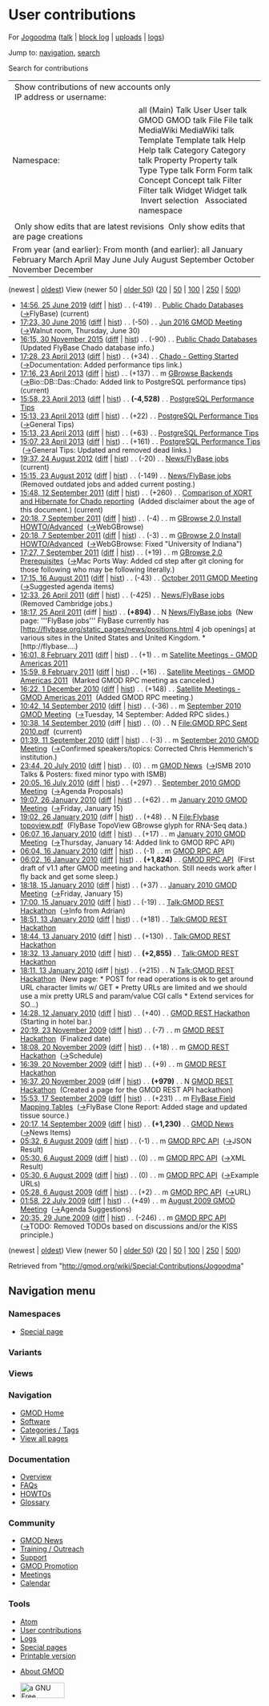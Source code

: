 <div id="mw-page-base" class="noprint">

</div>

<div id="mw-head-base" class="noprint">

</div>

<div id="content" class="mw-body" role="main">

<span id="top"></span>

<div id="mw-js-message" style="display:none;">

</div>



# <span dir="auto">User contributions</span>

<div id="bodyContent">

<div id="contentSub">

For [Jogoodma](/wiki/User:Jogoodma "User:Jogoodma") (<a
href="/mediawiki/index.php?title=User_talk:Jogoodma&amp;action=edit&amp;redlink=1"
class="new" title="User talk:Jogoodma (page does not exist)">talk</a> \|
[block
log](/mediawiki/index.php?title=Special:Log/block&page=User%3AJogoodma "Special:Log/block")
\|
[uploads](/wiki/Special:ListFiles/Jogoodma "Special:ListFiles/Jogoodma")
\| [logs](/wiki/Special:Log/Jogoodma "Special:Log/Jogoodma"))

</div>

<div id="jump-to-nav" class="mw-jump">

Jump to: [navigation](#mw-navigation), [search](#p-search)

</div>

<div id="mw-content-text">

Search for contributions

<table class="mw-contributions-table">
<colgroup>
<col style="width: 50%" />
<col style="width: 50%" />
</colgroup>
<tbody>
<tr class="odd">
<td colspan="2"> Show contributions of new accounts only<br />
 IP address or username:</td>
</tr>
<tr class="even">
<td class="mw-label">Namespace:</td>
<td>all (Main) Talk User User talk GMOD GMOD talk File File talk
MediaWiki MediaWiki talk Template Template talk Help Help talk Category
Category talk Property Property talk Type Type talk Form Form talk
Concept Concept talk Filter Filter talk Widget Widget talk  
 Invert selection 
 Associated namespace </td>
</tr>
<tr class="odd">
<td colspan="2"></td>
</tr>
<tr class="even">
<td colspan="2"> Only show edits that are latest revisions
 Only show edits that are page creations</td>
</tr>
<tr class="odd">
<td colspan="2">From year (and earlier): From month (and earlier): all
January February March April May June July August September October
November December</td>
</tr>
</tbody>
</table>

(newest \| <a
href="/mediawiki/index.php?title=Special:Contributions/Jogoodma&amp;dir=prev&amp;target=Jogoodma"
class="mw-lastlink" rel="last"
title="Special:Contributions/Jogoodma">oldest</a>) View (newer 50 \| <a
href="/mediawiki/index.php?title=Special:Contributions/Jogoodma&amp;offset=20090629203515&amp;target=Jogoodma"
class="mw-nextlink" rel="next"
title="Special:Contributions/Jogoodma">older 50</a>) (<a
href="/mediawiki/index.php?title=Special:Contributions/Jogoodma&amp;offset=&amp;limit=20&amp;target=Jogoodma"
class="mw-numlink" title="Special:Contributions/Jogoodma">20</a> \| <a
href="/mediawiki/index.php?title=Special:Contributions/Jogoodma&amp;offset=&amp;limit=50&amp;target=Jogoodma"
class="mw-numlink" title="Special:Contributions/Jogoodma">50</a> \| <a
href="/mediawiki/index.php?title=Special:Contributions/Jogoodma&amp;offset=&amp;limit=100&amp;target=Jogoodma"
class="mw-numlink" title="Special:Contributions/Jogoodma">100</a> \| <a
href="/mediawiki/index.php?title=Special:Contributions/Jogoodma&amp;offset=&amp;limit=250&amp;target=Jogoodma"
class="mw-numlink" title="Special:Contributions/Jogoodma">250</a> \| <a
href="/mediawiki/index.php?title=Special:Contributions/Jogoodma&amp;offset=&amp;limit=500&amp;target=Jogoodma"
class="mw-numlink" title="Special:Contributions/Jogoodma">500</a>)

- <a
  href="/mediawiki/index.php?title=Public_Chado_Databases&amp;oldid=27781"
  class="mw-changeslist-date" title="Public Chado Databases">14:56, 25
  June 2019</a>
  ([diff](/mediawiki/index.php?title=Public_Chado_Databases&diff=prev&oldid=27781 "Public Chado Databases")
  \|
  [hist](/mediawiki/index.php?title=Public_Chado_Databases&action=history "Public Chado Databases"))
  <span class="mw-changeslist-separator">. .</span>
  <span class="mw-plusminus-neg" dir="ltr"
  title="1,475 bytes after change">(-419)</span>‎
  <span class="mw-changeslist-separator">. .</span>
  <a href="/wiki/Public_Chado_Databases" class="mw-contributions-title"
  title="Public Chado Databases">Public Chado Databases</a> ‎
  <span class="comment">([→](/wiki/Public_Chado_Databases#FlyBase "Public Chado Databases")‎<span dir="auto"><span class="autocomment">FlyBase</span></span>)</span>
  <span class="mw-uctop">(current)</span>
- <a
  href="/mediawiki/index.php?title=Jun_2016_GMOD_Meeting&amp;oldid=27198"
  class="mw-changeslist-date" title="Jun 2016 GMOD Meeting">17:23, 30 June
  2016</a>
  ([diff](/mediawiki/index.php?title=Jun_2016_GMOD_Meeting&diff=prev&oldid=27198 "Jun 2016 GMOD Meeting")
  \|
  [hist](/mediawiki/index.php?title=Jun_2016_GMOD_Meeting&action=history "Jun 2016 GMOD Meeting"))
  <span class="mw-changeslist-separator">. .</span>
  <span class="mw-plusminus-neg" dir="ltr"
  title="5,470 bytes after change">(-50)</span>‎
  <span class="mw-changeslist-separator">. .</span>
  <a href="/wiki/Jun_2016_GMOD_Meeting" class="mw-contributions-title"
  title="Jun 2016 GMOD Meeting">Jun 2016 GMOD Meeting</a> ‎
  <span class="comment">([→](/wiki/Jun_2016_GMOD_Meeting#Walnut_room.2C_Thursday.2C_June_30 "Jun 2016 GMOD Meeting")‎<span dir="auto"><span class="autocomment">Walnut
  room, Thursday, June 30</span></span>)</span>
- <a
  href="/mediawiki/index.php?title=Public_Chado_Databases&amp;oldid=26803"
  class="mw-changeslist-date" title="Public Chado Databases">16:15, 30
  November 2015</a>
  ([diff](/mediawiki/index.php?title=Public_Chado_Databases&diff=prev&oldid=26803 "Public Chado Databases")
  \|
  [hist](/mediawiki/index.php?title=Public_Chado_Databases&action=history "Public Chado Databases"))
  <span class="mw-changeslist-separator">. .</span>
  <span class="mw-plusminus-neg" dir="ltr"
  title="1,894 bytes after change">(-90)</span>‎
  <span class="mw-changeslist-separator">. .</span>
  <a href="/wiki/Public_Chado_Databases" class="mw-contributions-title"
  title="Public Chado Databases">Public Chado Databases</a> ‎
  <span class="comment">(Updated FlyBase Chado database info.)</span>
- <a
  href="/mediawiki/index.php?title=Chado_-_Getting_Started&amp;oldid=23487"
  class="mw-changeslist-date" title="Chado - Getting Started">17:28, 23
  April 2013</a>
  ([diff](/mediawiki/index.php?title=Chado_-_Getting_Started&diff=prev&oldid=23487 "Chado - Getting Started")
  \|
  [hist](/mediawiki/index.php?title=Chado_-_Getting_Started&action=history "Chado - Getting Started"))
  <span class="mw-changeslist-separator">. .</span>
  <span class="mw-plusminus-pos" dir="ltr"
  title="3,243 bytes after change">(+34)</span>‎
  <span class="mw-changeslist-separator">. .</span>
  <a href="/wiki/Chado_-_Getting_Started" class="mw-contributions-title"
  title="Chado - Getting Started">Chado - Getting Started</a> ‎
  <span class="comment">([→](/wiki/Chado_-_Getting_Started#Documentation "Chado - Getting Started")‎<span dir="auto"><span class="autocomment">Documentation:
  </span> Added performance tips link.</span>)</span>
- <a href="/mediawiki/index.php?title=GBrowse_Backends&amp;oldid=23486"
  class="mw-changeslist-date" title="GBrowse Backends">17:16, 23 April
  2013</a>
  ([diff](/mediawiki/index.php?title=GBrowse_Backends&diff=prev&oldid=23486 "GBrowse Backends")
  \|
  [hist](/mediawiki/index.php?title=GBrowse_Backends&action=history "GBrowse Backends"))
  <span class="mw-changeslist-separator">. .</span>
  <span class="mw-plusminus-pos" dir="ltr"
  title="10,583 bytes after change">(+137)</span>‎
  <span class="mw-changeslist-separator">. .</span> m
  <a href="/wiki/GBrowse_Backends" class="mw-contributions-title"
  title="GBrowse Backends">GBrowse Backends</a> ‎
  <span class="comment">([→](/wiki/GBrowse_Backends#Bio::DB::Das::Chado "GBrowse Backends")‎<span dir="auto"><span class="autocomment">Bio::DB::Das::Chado:
  </span> Added link to PostgreSQL performance tips</span>)</span>
  <span class="mw-uctop">(current)</span>
- <a
  href="/mediawiki/index.php?title=PostgreSQL_Performance_Tips&amp;oldid=23485"
  class="mw-changeslist-date" title="PostgreSQL Performance Tips">15:58,
  23 April 2013</a>
  ([diff](/mediawiki/index.php?title=PostgreSQL_Performance_Tips&diff=prev&oldid=23485 "PostgreSQL Performance Tips")
  \|
  [hist](/mediawiki/index.php?title=PostgreSQL_Performance_Tips&action=history "PostgreSQL Performance Tips"))
  <span class="mw-changeslist-separator">. .</span> **(-4,528)**‎
  <span class="mw-changeslist-separator">. .</span>
  <a href="/wiki/PostgreSQL_Performance_Tips"
  class="mw-contributions-title"
  title="PostgreSQL Performance Tips">PostgreSQL Performance Tips</a> ‎
- <a
  href="/mediawiki/index.php?title=PostgreSQL_Performance_Tips&amp;oldid=23484"
  class="mw-changeslist-date" title="PostgreSQL Performance Tips">15:13,
  23 April 2013</a>
  ([diff](/mediawiki/index.php?title=PostgreSQL_Performance_Tips&diff=prev&oldid=23484 "PostgreSQL Performance Tips")
  \|
  [hist](/mediawiki/index.php?title=PostgreSQL_Performance_Tips&action=history "PostgreSQL Performance Tips"))
  <span class="mw-changeslist-separator">. .</span>
  <span class="mw-plusminus-pos" dir="ltr"
  title="9,589 bytes after change">(+22)</span>‎
  <span class="mw-changeslist-separator">. .</span>
  <a href="/wiki/PostgreSQL_Performance_Tips"
  class="mw-contributions-title"
  title="PostgreSQL Performance Tips">PostgreSQL Performance Tips</a> ‎
  <span class="comment">([→](/wiki/PostgreSQL_Performance_Tips#General_Tips "PostgreSQL Performance Tips")‎<span dir="auto"><span class="autocomment">General
  Tips</span></span>)</span>
- <a
  href="/mediawiki/index.php?title=PostgreSQL_Performance_Tips&amp;oldid=23483"
  class="mw-changeslist-date" title="PostgreSQL Performance Tips">15:13,
  23 April 2013</a>
  ([diff](/mediawiki/index.php?title=PostgreSQL_Performance_Tips&diff=prev&oldid=23483 "PostgreSQL Performance Tips")
  \|
  [hist](/mediawiki/index.php?title=PostgreSQL_Performance_Tips&action=history "PostgreSQL Performance Tips"))
  <span class="mw-changeslist-separator">. .</span>
  <span class="mw-plusminus-pos" dir="ltr"
  title="9,567 bytes after change">(+63)</span>‎
  <span class="mw-changeslist-separator">. .</span>
  <a href="/wiki/PostgreSQL_Performance_Tips"
  class="mw-contributions-title"
  title="PostgreSQL Performance Tips">PostgreSQL Performance Tips</a> ‎
- <a
  href="/mediawiki/index.php?title=PostgreSQL_Performance_Tips&amp;oldid=23482"
  class="mw-changeslist-date" title="PostgreSQL Performance Tips">15:07,
  23 April 2013</a>
  ([diff](/mediawiki/index.php?title=PostgreSQL_Performance_Tips&diff=prev&oldid=23482 "PostgreSQL Performance Tips")
  \|
  [hist](/mediawiki/index.php?title=PostgreSQL_Performance_Tips&action=history "PostgreSQL Performance Tips"))
  <span class="mw-changeslist-separator">. .</span>
  <span class="mw-plusminus-pos" dir="ltr"
  title="9,504 bytes after change">(+161)</span>‎
  <span class="mw-changeslist-separator">. .</span>
  <a href="/wiki/PostgreSQL_Performance_Tips"
  class="mw-contributions-title"
  title="PostgreSQL Performance Tips">PostgreSQL Performance Tips</a> ‎
  <span class="comment">([→](/wiki/PostgreSQL_Performance_Tips#General_Tips "PostgreSQL Performance Tips")‎<span dir="auto"><span class="autocomment">General
  Tips: </span> Updated and removed dead links.</span>)</span>
- <a href="/mediawiki/index.php?title=News/FlyBase_jobs&amp;oldid=21152"
  class="mw-changeslist-date" title="News/FlyBase jobs">19:37, 24 August
  2012</a>
  ([diff](/mediawiki/index.php?title=News/FlyBase_jobs&diff=prev&oldid=21152 "News/FlyBase jobs")
  \|
  [hist](/mediawiki/index.php?title=News/FlyBase_jobs&action=history "News/FlyBase jobs"))
  <span class="mw-changeslist-separator">. .</span>
  <span class="mw-plusminus-neg" dir="ltr"
  title="300 bytes after change">(-20)</span>‎
  <span class="mw-changeslist-separator">. .</span>
  <a href="/wiki/News/FlyBase_jobs" class="mw-contributions-title"
  title="News/FlyBase jobs">News/FlyBase jobs</a> ‎
  <span class="mw-uctop">(current)</span>
- <a href="/mediawiki/index.php?title=News/FlyBase_jobs&amp;oldid=21130"
  class="mw-changeslist-date" title="News/FlyBase jobs">15:15, 23 August
  2012</a>
  ([diff](/mediawiki/index.php?title=News/FlyBase_jobs&diff=prev&oldid=21130 "News/FlyBase jobs")
  \|
  [hist](/mediawiki/index.php?title=News/FlyBase_jobs&action=history "News/FlyBase jobs"))
  <span class="mw-changeslist-separator">. .</span>
  <span class="mw-plusminus-neg" dir="ltr"
  title="320 bytes after change">(-149)</span>‎
  <span class="mw-changeslist-separator">. .</span>
  <a href="/wiki/News/FlyBase_jobs" class="mw-contributions-title"
  title="News/FlyBase jobs">News/FlyBase jobs</a> ‎
  <span class="comment">(Removed outdated jobs and added current
  posting.)</span>
- <a
  href="/mediawiki/index.php?title=Comparison_of_XORT_and_Hibernate_for_Chado_reporting&amp;oldid=18890"
  class="mw-changeslist-date"
  title="Comparison of XORT and Hibernate for Chado reporting">15:48, 12
  September 2011</a>
  ([diff](/mediawiki/index.php?title=Comparison_of_XORT_and_Hibernate_for_Chado_reporting&diff=prev&oldid=18890 "Comparison of XORT and Hibernate for Chado reporting")
  \|
  [hist](/mediawiki/index.php?title=Comparison_of_XORT_and_Hibernate_for_Chado_reporting&action=history "Comparison of XORT and Hibernate for Chado reporting"))
  <span class="mw-changeslist-separator">. .</span>
  <span class="mw-plusminus-pos" dir="ltr"
  title="9,639 bytes after change">(+260)</span>‎
  <span class="mw-changeslist-separator">. .</span>
  <a href="/wiki/Comparison_of_XORT_and_Hibernate_for_Chado_reporting"
  class="mw-contributions-title"
  title="Comparison of XORT and Hibernate for Chado reporting">Comparison
  of XORT and Hibernate for Chado reporting</a> ‎
  <span class="comment">(Added disclaimer about the age of this
  document.)</span> <span class="mw-uctop">(current)</span>
- <a
  href="/mediawiki/index.php?title=GBrowse_2.0_Install_HOWTO/Advanced&amp;oldid=18886"
  class="mw-changeslist-date"
  title="GBrowse 2.0 Install HOWTO/Advanced">20:18, 7 September 2011</a>
  ([diff](/mediawiki/index.php?title=GBrowse_2.0_Install_HOWTO/Advanced&diff=prev&oldid=18886 "GBrowse 2.0 Install HOWTO/Advanced")
  \|
  [hist](/mediawiki/index.php?title=GBrowse_2.0_Install_HOWTO/Advanced&action=history "GBrowse 2.0 Install HOWTO/Advanced"))
  <span class="mw-changeslist-separator">. .</span>
  <span class="mw-plusminus-neg" dir="ltr"
  title="24,978 bytes after change">(-4)</span>‎
  <span class="mw-changeslist-separator">. .</span> m
  <a href="/wiki/GBrowse_2.0_Install_HOWTO/Advanced"
  class="mw-contributions-title"
  title="GBrowse 2.0 Install HOWTO/Advanced">GBrowse 2.0 Install
  HOWTO/Advanced</a> ‎
  <span class="comment">([→](/wiki/GBrowse_2.0_Install_HOWTO/Advanced#WebGBrowse "GBrowse 2.0 Install HOWTO/Advanced")‎<span dir="auto"><span class="autocomment">WebGBrowse</span></span>)</span>
- <a
  href="/mediawiki/index.php?title=GBrowse_2.0_Install_HOWTO/Advanced&amp;oldid=18885"
  class="mw-changeslist-date"
  title="GBrowse 2.0 Install HOWTO/Advanced">20:18, 7 September 2011</a>
  ([diff](/mediawiki/index.php?title=GBrowse_2.0_Install_HOWTO/Advanced&diff=prev&oldid=18885 "GBrowse 2.0 Install HOWTO/Advanced")
  \|
  [hist](/mediawiki/index.php?title=GBrowse_2.0_Install_HOWTO/Advanced&action=history "GBrowse 2.0 Install HOWTO/Advanced"))
  <span class="mw-changeslist-separator">. .</span>
  <span class="mw-plusminus-neg" dir="ltr"
  title="24,982 bytes after change">(-3)</span>‎
  <span class="mw-changeslist-separator">. .</span> m
  <a href="/wiki/GBrowse_2.0_Install_HOWTO/Advanced"
  class="mw-contributions-title"
  title="GBrowse 2.0 Install HOWTO/Advanced">GBrowse 2.0 Install
  HOWTO/Advanced</a> ‎
  <span class="comment">([→](/wiki/GBrowse_2.0_Install_HOWTO/Advanced#WebGBrowse "GBrowse 2.0 Install HOWTO/Advanced")‎<span dir="auto"><span class="autocomment">WebGBrowse:
  </span> Fixed "University of Indiana"</span>)</span>
- <a
  href="/mediawiki/index.php?title=GBrowse_2.0_Prerequisites&amp;oldid=18884"
  class="mw-changeslist-date" title="GBrowse 2.0 Prerequisites">17:27, 7
  September 2011</a>
  ([diff](/mediawiki/index.php?title=GBrowse_2.0_Prerequisites&diff=prev&oldid=18884 "GBrowse 2.0 Prerequisites")
  \|
  [hist](/mediawiki/index.php?title=GBrowse_2.0_Prerequisites&action=history "GBrowse 2.0 Prerequisites"))
  <span class="mw-changeslist-separator">. .</span>
  <span class="mw-plusminus-pos" dir="ltr"
  title="8,084 bytes after change">(+19)</span>‎
  <span class="mw-changeslist-separator">. .</span> m
  <a href="/wiki/GBrowse_2.0_Prerequisites" class="mw-contributions-title"
  title="GBrowse 2.0 Prerequisites">GBrowse 2.0 Prerequisites</a> ‎
  <span class="comment">([→](/wiki/GBrowse_2.0_Prerequisites#Mac_Ports_Way "GBrowse 2.0 Prerequisites")‎<span dir="auto"><span class="autocomment">Mac
  Ports Way: </span> Added cd step after git cloning for those following
  who may be following literally.</span>)</span>
- <a
  href="/mediawiki/index.php?title=October_2011_GMOD_Meeting&amp;oldid=18567"
  class="mw-changeslist-date" title="October 2011 GMOD Meeting">17:15, 16
  August 2011</a>
  ([diff](/mediawiki/index.php?title=October_2011_GMOD_Meeting&diff=prev&oldid=18567 "October 2011 GMOD Meeting")
  \|
  [hist](/mediawiki/index.php?title=October_2011_GMOD_Meeting&action=history "October 2011 GMOD Meeting"))
  <span class="mw-changeslist-separator">. .</span>
  <span class="mw-plusminus-neg" dir="ltr"
  title="4,347 bytes after change">(-43)</span>‎
  <span class="mw-changeslist-separator">. .</span>
  <a href="/wiki/October_2011_GMOD_Meeting" class="mw-contributions-title"
  title="October 2011 GMOD Meeting">October 2011 GMOD Meeting</a> ‎
  <span class="comment">([→](/wiki/October_2011_GMOD_Meeting#Suggested_agenda_items "October 2011 GMOD Meeting")‎<span dir="auto"><span class="autocomment">Suggested
  agenda items</span></span>)</span>
- <a href="/mediawiki/index.php?title=News/FlyBase_jobs&amp;oldid=17592"
  class="mw-changeslist-date" title="News/FlyBase jobs">12:33, 26 April
  2011</a>
  ([diff](/mediawiki/index.php?title=News/FlyBase_jobs&diff=prev&oldid=17592 "News/FlyBase jobs")
  \|
  [hist](/mediawiki/index.php?title=News/FlyBase_jobs&action=history "News/FlyBase jobs"))
  <span class="mw-changeslist-separator">. .</span>
  <span class="mw-plusminus-neg" dir="ltr"
  title="469 bytes after change">(-425)</span>‎
  <span class="mw-changeslist-separator">. .</span>
  <a href="/wiki/News/FlyBase_jobs" class="mw-contributions-title"
  title="News/FlyBase jobs">News/FlyBase jobs</a> ‎
  <span class="comment">(Removed Cambridge jobs.)</span>
- <a href="/mediawiki/index.php?title=News/FlyBase_jobs&amp;oldid=17591"
  class="mw-changeslist-date" title="News/FlyBase jobs">18:17, 25 April
  2011</a> (diff \|
  [hist](/mediawiki/index.php?title=News/FlyBase_jobs&action=history "News/FlyBase jobs"))
  <span class="mw-changeslist-separator">. .</span> **(+894)**‎
  <span class="mw-changeslist-separator">. .</span> N
  <a href="/wiki/News/FlyBase_jobs" class="mw-contributions-title"
  title="News/FlyBase jobs">News/FlyBase jobs</a> ‎
  <span class="comment">(New page: '''FlyBase jobs''' FlyBase currently
  has \[http://flybase.org/static_pages/news/positions.html 4 job
  openings\] at various sites in the United States and United Kingdom.
  \* \[http://flybase....)</span>
- <a
  href="/mediawiki/index.php?title=Satellite_Meetings_-_GMOD_Americas_2011&amp;oldid=16916"
  class="mw-changeslist-date"
  title="Satellite Meetings - GMOD Americas 2011">16:01, 8 February
  2011</a>
  ([diff](/mediawiki/index.php?title=Satellite_Meetings_-_GMOD_Americas_2011&diff=prev&oldid=16916 "Satellite Meetings - GMOD Americas 2011")
  \|
  [hist](/mediawiki/index.php?title=Satellite_Meetings_-_GMOD_Americas_2011&action=history "Satellite Meetings - GMOD Americas 2011"))
  <span class="mw-changeslist-separator">. .</span>
  <span class="mw-plusminus-pos" dir="ltr"
  title="4,149 bytes after change">(+1)</span>‎
  <span class="mw-changeslist-separator">. .</span> m
  <a href="/wiki/Satellite_Meetings_-_GMOD_Americas_2011"
  class="mw-contributions-title"
  title="Satellite Meetings - GMOD Americas 2011">Satellite Meetings -
  GMOD Americas 2011</a> ‎
- <a
  href="/mediawiki/index.php?title=Satellite_Meetings_-_GMOD_Americas_2011&amp;oldid=16915"
  class="mw-changeslist-date"
  title="Satellite Meetings - GMOD Americas 2011">15:59, 8 February
  2011</a>
  ([diff](/mediawiki/index.php?title=Satellite_Meetings_-_GMOD_Americas_2011&diff=prev&oldid=16915 "Satellite Meetings - GMOD Americas 2011")
  \|
  [hist](/mediawiki/index.php?title=Satellite_Meetings_-_GMOD_Americas_2011&action=history "Satellite Meetings - GMOD Americas 2011"))
  <span class="mw-changeslist-separator">. .</span>
  <span class="mw-plusminus-pos" dir="ltr"
  title="4,148 bytes after change">(+16)</span>‎
  <span class="mw-changeslist-separator">. .</span>
  <a href="/wiki/Satellite_Meetings_-_GMOD_Americas_2011"
  class="mw-contributions-title"
  title="Satellite Meetings - GMOD Americas 2011">Satellite Meetings -
  GMOD Americas 2011</a> ‎ <span class="comment">(Marked GMOD RPC meeting
  as canceled.)</span>
- <a
  href="/mediawiki/index.php?title=Satellite_Meetings_-_GMOD_Americas_2011&amp;oldid=15763"
  class="mw-changeslist-date"
  title="Satellite Meetings - GMOD Americas 2011">16:22, 1 December
  2010</a>
  ([diff](/mediawiki/index.php?title=Satellite_Meetings_-_GMOD_Americas_2011&diff=prev&oldid=15763 "Satellite Meetings - GMOD Americas 2011")
  \|
  [hist](/mediawiki/index.php?title=Satellite_Meetings_-_GMOD_Americas_2011&action=history "Satellite Meetings - GMOD Americas 2011"))
  <span class="mw-changeslist-separator">. .</span>
  <span class="mw-plusminus-pos" dir="ltr"
  title="2,653 bytes after change">(+148)</span>‎
  <span class="mw-changeslist-separator">. .</span>
  <a href="/wiki/Satellite_Meetings_-_GMOD_Americas_2011"
  class="mw-contributions-title"
  title="Satellite Meetings - GMOD Americas 2011">Satellite Meetings -
  GMOD Americas 2011</a> ‎ <span class="comment">(Added GMOD RPC
  meeting.)</span>
- <a
  href="/mediawiki/index.php?title=September_2010_GMOD_Meeting&amp;oldid=14472"
  class="mw-changeslist-date" title="September 2010 GMOD Meeting">10:42,
  14 September 2010</a>
  ([diff](/mediawiki/index.php?title=September_2010_GMOD_Meeting&diff=prev&oldid=14472 "September 2010 GMOD Meeting")
  \|
  [hist](/mediawiki/index.php?title=September_2010_GMOD_Meeting&action=history "September 2010 GMOD Meeting"))
  <span class="mw-changeslist-separator">. .</span>
  <span class="mw-plusminus-neg" dir="ltr"
  title="16,412 bytes after change">(-36)</span>‎
  <span class="mw-changeslist-separator">. .</span> m
  <a href="/wiki/September_2010_GMOD_Meeting"
  class="mw-contributions-title"
  title="September 2010 GMOD Meeting">September 2010 GMOD Meeting</a> ‎
  <span class="comment">([→](/wiki/September_2010_GMOD_Meeting#Tuesday.2C_14_September "September 2010 GMOD Meeting")‎<span dir="auto"><span class="autocomment">Tuesday,
  14 September: </span> Added RPC slides.</span>)</span>
- <a
  href="/mediawiki/index.php?title=File:GMOD_RPC_Sept_2010.pdf&amp;oldid=14471"
  class="mw-changeslist-date" title="File:GMOD RPC Sept 2010.pdf">10:38,
  14 September 2010</a> (diff \|
  [hist](/mediawiki/index.php?title=File:GMOD_RPC_Sept_2010.pdf&action=history "File:GMOD RPC Sept 2010.pdf"))
  <span class="mw-changeslist-separator">. .</span>
  <span class="mw-plusminus-null" dir="ltr"
  title="0 bytes after change">(0)</span>‎
  <span class="mw-changeslist-separator">. .</span> N
  <a href="/wiki/File:GMOD_RPC_Sept_2010.pdf"
  class="mw-contributions-title"
  title="File:GMOD RPC Sept 2010.pdf">File:GMOD RPC Sept 2010.pdf</a> ‎
  <span class="mw-uctop">(current)</span>
- <a
  href="/mediawiki/index.php?title=September_2010_GMOD_Meeting&amp;oldid=14420"
  class="mw-changeslist-date" title="September 2010 GMOD Meeting">01:39,
  11 September 2010</a>
  ([diff](/mediawiki/index.php?title=September_2010_GMOD_Meeting&diff=prev&oldid=14420 "September 2010 GMOD Meeting")
  \|
  [hist](/mediawiki/index.php?title=September_2010_GMOD_Meeting&action=history "September 2010 GMOD Meeting"))
  <span class="mw-changeslist-separator">. .</span>
  <span class="mw-plusminus-neg" dir="ltr"
  title="15,511 bytes after change">(-3)</span>‎
  <span class="mw-changeslist-separator">. .</span> m
  <a href="/wiki/September_2010_GMOD_Meeting"
  class="mw-contributions-title"
  title="September 2010 GMOD Meeting">September 2010 GMOD Meeting</a> ‎
  <span class="comment">([→](/wiki/September_2010_GMOD_Meeting#Confirmed_speakers.2Ftopics "September 2010 GMOD Meeting")‎<span dir="auto"><span class="autocomment">Confirmed
  speakers/topics: </span> Corrected Chris Hemmerich's
  institution.</span>)</span>
- <a href="/mediawiki/index.php?title=GMOD_News&amp;oldid=13688"
  class="mw-changeslist-date" title="GMOD News">23:44, 20 July 2010</a>
  ([diff](/mediawiki/index.php?title=GMOD_News&diff=prev&oldid=13688 "GMOD News")
  \|
  [hist](/mediawiki/index.php?title=GMOD_News&action=history "GMOD News"))
  <span class="mw-changeslist-separator">. .</span>
  <span class="mw-plusminus-null" dir="ltr"
  title="56,402 bytes after change">(0)</span>‎
  <span class="mw-changeslist-separator">. .</span> m
  <a href="/wiki/GMOD_News" class="mw-contributions-title"
  title="GMOD News">GMOD News</a> ‎
  <span class="comment">([→](/wiki/GMOD_News#ISMB_2010_Talks_.26_Posters "GMOD News")‎<span dir="auto"><span class="autocomment">ISMB
  2010 Talks & Posters: </span> fixed minor typo with
  ISMB</span>)</span>
- <a
  href="/mediawiki/index.php?title=September_2010_GMOD_Meeting&amp;oldid=13660"
  class="mw-changeslist-date" title="September 2010 GMOD Meeting">20:05,
  16 July 2010</a>
  ([diff](/mediawiki/index.php?title=September_2010_GMOD_Meeting&diff=prev&oldid=13660 "September 2010 GMOD Meeting")
  \|
  [hist](/mediawiki/index.php?title=September_2010_GMOD_Meeting&action=history "September 2010 GMOD Meeting"))
  <span class="mw-changeslist-separator">. .</span>
  <span class="mw-plusminus-pos" dir="ltr"
  title="3,915 bytes after change">(+297)</span>‎
  <span class="mw-changeslist-separator">. .</span>
  <a href="/wiki/September_2010_GMOD_Meeting"
  class="mw-contributions-title"
  title="September 2010 GMOD Meeting">September 2010 GMOD Meeting</a> ‎
  <span class="comment">([→](/wiki/September_2010_GMOD_Meeting#Agenda_Proposals "September 2010 GMOD Meeting")‎<span dir="auto"><span class="autocomment">Agenda
  Proposals</span></span>)</span>
- <a
  href="/mediawiki/index.php?title=January_2010_GMOD_Meeting&amp;oldid=11642"
  class="mw-changeslist-date" title="January 2010 GMOD Meeting">19:07, 26
  January 2010</a>
  ([diff](/mediawiki/index.php?title=January_2010_GMOD_Meeting&diff=prev&oldid=11642 "January 2010 GMOD Meeting")
  \|
  [hist](/mediawiki/index.php?title=January_2010_GMOD_Meeting&action=history "January 2010 GMOD Meeting"))
  <span class="mw-changeslist-separator">. .</span>
  <span class="mw-plusminus-pos" dir="ltr"
  title="17,903 bytes after change">(+62)</span>‎
  <span class="mw-changeslist-separator">. .</span> m
  <a href="/wiki/January_2010_GMOD_Meeting" class="mw-contributions-title"
  title="January 2010 GMOD Meeting">January 2010 GMOD Meeting</a> ‎
  <span class="comment">([→](/wiki/January_2010_GMOD_Meeting#Friday.2C_January_15 "January 2010 GMOD Meeting")‎<span dir="auto"><span class="autocomment">Friday,
  January 15</span></span>)</span>
- <a
  href="/mediawiki/index.php?title=File:Flybase_topoview.pdf&amp;oldid=11639"
  class="mw-changeslist-date" title="File:Flybase topoview.pdf">19:02, 26
  January 2010</a> (diff \|
  [hist](/mediawiki/index.php?title=File:Flybase_topoview.pdf&action=history "File:Flybase topoview.pdf"))
  <span class="mw-changeslist-separator">. .</span>
  <span class="mw-plusminus-pos" dir="ltr"
  title="48 bytes after change">(+48)</span>‎
  <span class="mw-changeslist-separator">. .</span> N
  <a href="/wiki/File:Flybase_topoview.pdf" class="mw-contributions-title"
  title="File:Flybase topoview.pdf">File:Flybase topoview.pdf</a> ‎
  <span class="comment">(FlyBase TopoView GBrowse glyph for RNA-Seq
  data.)</span>
- <a
  href="/mediawiki/index.php?title=January_2010_GMOD_Meeting&amp;oldid=11398"
  class="mw-changeslist-date" title="January 2010 GMOD Meeting">06:07, 16
  January 2010</a>
  ([diff](/mediawiki/index.php?title=January_2010_GMOD_Meeting&diff=prev&oldid=11398 "January 2010 GMOD Meeting")
  \|
  [hist](/mediawiki/index.php?title=January_2010_GMOD_Meeting&action=history "January 2010 GMOD Meeting"))
  <span class="mw-changeslist-separator">. .</span>
  <span class="mw-plusminus-pos" dir="ltr"
  title="18,600 bytes after change">(+17)</span>‎
  <span class="mw-changeslist-separator">. .</span> m
  <a href="/wiki/January_2010_GMOD_Meeting" class="mw-contributions-title"
  title="January 2010 GMOD Meeting">January 2010 GMOD Meeting</a> ‎
  <span class="comment">([→](/wiki/January_2010_GMOD_Meeting#Thursday.2C_January_14 "January 2010 GMOD Meeting")‎<span dir="auto"><span class="autocomment">Thursday,
  January 14: </span> Added link to GMOD RPC API</span>)</span>
- <a href="/mediawiki/index.php?title=GMOD_RPC_API&amp;oldid=11397"
  class="mw-changeslist-date" title="GMOD RPC API">06:04, 16 January
  2010</a>
  ([diff](/mediawiki/index.php?title=GMOD_RPC_API&diff=prev&oldid=11397 "GMOD RPC API")
  \|
  [hist](/mediawiki/index.php?title=GMOD_RPC_API&action=history "GMOD RPC API"))
  <span class="mw-changeslist-separator">. .</span>
  <span class="mw-plusminus-neg" dir="ltr"
  title="25,308 bytes after change">(-1)</span>‎
  <span class="mw-changeslist-separator">. .</span> m
  <a href="/wiki/GMOD_RPC_API" class="mw-contributions-title"
  title="GMOD RPC API">GMOD RPC API</a> ‎
- <a href="/mediawiki/index.php?title=GMOD_RPC_API&amp;oldid=11396"
  class="mw-changeslist-date" title="GMOD RPC API">06:02, 16 January
  2010</a>
  ([diff](/mediawiki/index.php?title=GMOD_RPC_API&diff=prev&oldid=11396 "GMOD RPC API")
  \|
  [hist](/mediawiki/index.php?title=GMOD_RPC_API&action=history "GMOD RPC API"))
  <span class="mw-changeslist-separator">. .</span> **(+1,824)**‎
  <span class="mw-changeslist-separator">. .</span>
  <a href="/wiki/GMOD_RPC_API" class="mw-contributions-title"
  title="GMOD RPC API">GMOD RPC API</a> ‎ <span class="comment">(First
  draft of v1.1 after GMOD meeting and hackathon. Still needs work after
  I fly back and get some sleep.)</span>
- <a
  href="/mediawiki/index.php?title=January_2010_GMOD_Meeting&amp;oldid=11384"
  class="mw-changeslist-date" title="January 2010 GMOD Meeting">18:18, 15
  January 2010</a>
  ([diff](/mediawiki/index.php?title=January_2010_GMOD_Meeting&diff=prev&oldid=11384 "January 2010 GMOD Meeting")
  \|
  [hist](/mediawiki/index.php?title=January_2010_GMOD_Meeting&action=history "January 2010 GMOD Meeting"))
  <span class="mw-changeslist-separator">. .</span>
  <span class="mw-plusminus-pos" dir="ltr"
  title="18,539 bytes after change">(+37)</span>‎
  <span class="mw-changeslist-separator">. .</span>
  <a href="/wiki/January_2010_GMOD_Meeting" class="mw-contributions-title"
  title="January 2010 GMOD Meeting">January 2010 GMOD Meeting</a> ‎
  <span class="comment">([→](/wiki/January_2010_GMOD_Meeting#Friday.2C_January_15 "January 2010 GMOD Meeting")‎<span dir="auto"><span class="autocomment">Friday,
  January 15</span></span>)</span>
- <a
  href="/mediawiki/index.php?title=Talk:GMOD_REST_Hackathon&amp;oldid=11370"
  class="mw-changeslist-date" title="Talk:GMOD REST Hackathon">17:00, 15
  January 2010</a>
  ([diff](/mediawiki/index.php?title=Talk:GMOD_REST_Hackathon&diff=prev&oldid=11370 "Talk:GMOD REST Hackathon")
  \|
  [hist](/mediawiki/index.php?title=Talk:GMOD_REST_Hackathon&action=history "Talk:GMOD REST Hackathon"))
  <span class="mw-changeslist-separator">. .</span>
  <span class="mw-plusminus-neg" dir="ltr"
  title="3,875 bytes after change">(-19)</span>‎
  <span class="mw-changeslist-separator">. .</span>
  <a href="/wiki/Talk:GMOD_REST_Hackathon" class="mw-contributions-title"
  title="Talk:GMOD REST Hackathon">Talk:GMOD REST Hackathon</a> ‎
  <span class="comment">([→](/wiki/Talk:GMOD_REST_Hackathon#Info_from_Adrian "Talk:GMOD REST Hackathon")‎<span dir="auto"><span class="autocomment">Info
  from Adrian</span></span>)</span>
- <a
  href="/mediawiki/index.php?title=Talk:GMOD_REST_Hackathon&amp;oldid=11303"
  class="mw-changeslist-date" title="Talk:GMOD REST Hackathon">18:51, 13
  January 2010</a>
  ([diff](/mediawiki/index.php?title=Talk:GMOD_REST_Hackathon&diff=prev&oldid=11303 "Talk:GMOD REST Hackathon")
  \|
  [hist](/mediawiki/index.php?title=Talk:GMOD_REST_Hackathon&action=history "Talk:GMOD REST Hackathon"))
  <span class="mw-changeslist-separator">. .</span>
  <span class="mw-plusminus-pos" dir="ltr"
  title="3,643 bytes after change">(+181)</span>‎
  <span class="mw-changeslist-separator">. .</span>
  <a href="/wiki/Talk:GMOD_REST_Hackathon" class="mw-contributions-title"
  title="Talk:GMOD REST Hackathon">Talk:GMOD REST Hackathon</a> ‎
- <a
  href="/mediawiki/index.php?title=Talk:GMOD_REST_Hackathon&amp;oldid=11302"
  class="mw-changeslist-date" title="Talk:GMOD REST Hackathon">18:44, 13
  January 2010</a>
  ([diff](/mediawiki/index.php?title=Talk:GMOD_REST_Hackathon&diff=prev&oldid=11302 "Talk:GMOD REST Hackathon")
  \|
  [hist](/mediawiki/index.php?title=Talk:GMOD_REST_Hackathon&action=history "Talk:GMOD REST Hackathon"))
  <span class="mw-changeslist-separator">. .</span>
  <span class="mw-plusminus-pos" dir="ltr"
  title="3,462 bytes after change">(+130)</span>‎
  <span class="mw-changeslist-separator">. .</span>
  <a href="/wiki/Talk:GMOD_REST_Hackathon" class="mw-contributions-title"
  title="Talk:GMOD REST Hackathon">Talk:GMOD REST Hackathon</a> ‎
- <a
  href="/mediawiki/index.php?title=Talk:GMOD_REST_Hackathon&amp;oldid=11301"
  class="mw-changeslist-date" title="Talk:GMOD REST Hackathon">18:32, 13
  January 2010</a>
  ([diff](/mediawiki/index.php?title=Talk:GMOD_REST_Hackathon&diff=prev&oldid=11301 "Talk:GMOD REST Hackathon")
  \|
  [hist](/mediawiki/index.php?title=Talk:GMOD_REST_Hackathon&action=history "Talk:GMOD REST Hackathon"))
  <span class="mw-changeslist-separator">. .</span> **(+2,855)**‎
  <span class="mw-changeslist-separator">. .</span>
  <a href="/wiki/Talk:GMOD_REST_Hackathon" class="mw-contributions-title"
  title="Talk:GMOD REST Hackathon">Talk:GMOD REST Hackathon</a> ‎
- <a
  href="/mediawiki/index.php?title=Talk:GMOD_REST_Hackathon&amp;oldid=11294"
  class="mw-changeslist-date" title="Talk:GMOD REST Hackathon">18:11, 13
  January 2010</a> (diff \|
  [hist](/mediawiki/index.php?title=Talk:GMOD_REST_Hackathon&action=history "Talk:GMOD REST Hackathon"))
  <span class="mw-changeslist-separator">. .</span>
  <span class="mw-plusminus-pos" dir="ltr"
  title="215 bytes after change">(+215)</span>‎
  <span class="mw-changeslist-separator">. .</span> N
  <a href="/wiki/Talk:GMOD_REST_Hackathon" class="mw-contributions-title"
  title="Talk:GMOD REST Hackathon">Talk:GMOD REST Hackathon</a> ‎
  <span class="comment">(New page: \* POST for read operations is ok to
  get around URL character limits w/ GET \* Pretty URLs are limited and
  we should use a mix pretty URLS and param/value CGI calls \* Extend
  services for SO...)</span>
- <a href="/mediawiki/index.php?title=GMOD_REST_Hackathon&amp;oldid=11242"
  class="mw-changeslist-date" title="GMOD REST Hackathon">14:28, 12
  January 2010</a>
  ([diff](/mediawiki/index.php?title=GMOD_REST_Hackathon&diff=prev&oldid=11242 "GMOD REST Hackathon")
  \|
  [hist](/mediawiki/index.php?title=GMOD_REST_Hackathon&action=history "GMOD REST Hackathon"))
  <span class="mw-changeslist-separator">. .</span>
  <span class="mw-plusminus-pos" dir="ltr"
  title="1,199 bytes after change">(+40)</span>‎
  <span class="mw-changeslist-separator">. .</span>
  <a href="/wiki/GMOD_REST_Hackathon" class="mw-contributions-title"
  title="GMOD REST Hackathon">GMOD REST Hackathon</a> ‎
  <span class="comment">(Starting in hotel bar.)</span>
- <a href="/mediawiki/index.php?title=GMOD_REST_Hackathon&amp;oldid=10709"
  class="mw-changeslist-date" title="GMOD REST Hackathon">20:19, 23
  November 2009</a>
  ([diff](/mediawiki/index.php?title=GMOD_REST_Hackathon&diff=prev&oldid=10709 "GMOD REST Hackathon")
  \|
  [hist](/mediawiki/index.php?title=GMOD_REST_Hackathon&action=history "GMOD REST Hackathon"))
  <span class="mw-changeslist-separator">. .</span>
  <span class="mw-plusminus-neg" dir="ltr"
  title="1,044 bytes after change">(-7)</span>‎
  <span class="mw-changeslist-separator">. .</span> m
  <a href="/wiki/GMOD_REST_Hackathon" class="mw-contributions-title"
  title="GMOD REST Hackathon">GMOD REST Hackathon</a> ‎
  <span class="comment">(Finalized date)</span>
- <a href="/mediawiki/index.php?title=GMOD_REST_Hackathon&amp;oldid=10695"
  class="mw-changeslist-date" title="GMOD REST Hackathon">18:08, 20
  November 2009</a>
  ([diff](/mediawiki/index.php?title=GMOD_REST_Hackathon&diff=prev&oldid=10695 "GMOD REST Hackathon")
  \|
  [hist](/mediawiki/index.php?title=GMOD_REST_Hackathon&action=history "GMOD REST Hackathon"))
  <span class="mw-changeslist-separator">. .</span>
  <span class="mw-plusminus-pos" dir="ltr"
  title="1,051 bytes after change">(+18)</span>‎
  <span class="mw-changeslist-separator">. .</span> m
  <a href="/wiki/GMOD_REST_Hackathon" class="mw-contributions-title"
  title="GMOD REST Hackathon">GMOD REST Hackathon</a> ‎
  <span class="comment">([→](/wiki/GMOD_REST_Hackathon#Schedule "GMOD REST Hackathon")‎<span dir="auto"><span class="autocomment">Schedule</span></span>)</span>
- <a href="/mediawiki/index.php?title=GMOD_REST_Hackathon&amp;oldid=10689"
  class="mw-changeslist-date" title="GMOD REST Hackathon">16:39, 20
  November 2009</a>
  ([diff](/mediawiki/index.php?title=GMOD_REST_Hackathon&diff=prev&oldid=10689 "GMOD REST Hackathon")
  \|
  [hist](/mediawiki/index.php?title=GMOD_REST_Hackathon&action=history "GMOD REST Hackathon"))
  <span class="mw-changeslist-separator">. .</span>
  <span class="mw-plusminus-pos" dir="ltr"
  title="988 bytes after change">(+9)</span>‎
  <span class="mw-changeslist-separator">. .</span> m
  <a href="/wiki/GMOD_REST_Hackathon" class="mw-contributions-title"
  title="GMOD REST Hackathon">GMOD REST Hackathon</a> ‎
- <a href="/mediawiki/index.php?title=GMOD_REST_Hackathon&amp;oldid=10688"
  class="mw-changeslist-date" title="GMOD REST Hackathon">16:37, 20
  November 2009</a> (diff \|
  [hist](/mediawiki/index.php?title=GMOD_REST_Hackathon&action=history "GMOD REST Hackathon"))
  <span class="mw-changeslist-separator">. .</span> **(+979)**‎
  <span class="mw-changeslist-separator">. .</span> N
  <a href="/wiki/GMOD_REST_Hackathon" class="mw-contributions-title"
  title="GMOD REST Hackathon">GMOD REST Hackathon</a> ‎
  <span class="comment">(Created a page for the GMOD REST API
  hackathon)</span>
- <a
  href="/mediawiki/index.php?title=FlyBase_Field_Mapping_Tables&amp;oldid=9389"
  class="mw-changeslist-date" title="FlyBase Field Mapping Tables">15:53,
  17 September 2009</a>
  ([diff](/mediawiki/index.php?title=FlyBase_Field_Mapping_Tables&diff=prev&oldid=9389 "FlyBase Field Mapping Tables")
  \|
  [hist](/mediawiki/index.php?title=FlyBase_Field_Mapping_Tables&action=history "FlyBase Field Mapping Tables"))
  <span class="mw-changeslist-separator">. .</span>
  <span class="mw-plusminus-pos" dir="ltr"
  title="233,942 bytes after change">(+231)</span>‎
  <span class="mw-changeslist-separator">. .</span> m
  <a href="/wiki/FlyBase_Field_Mapping_Tables"
  class="mw-contributions-title"
  title="FlyBase Field Mapping Tables">FlyBase Field Mapping Tables</a> ‎
  <span class="comment">([→](/wiki/FlyBase_Field_Mapping_Tables#FlyBase_Clone_Report "FlyBase Field Mapping Tables")‎<span dir="auto"><span class="autocomment">FlyBase
  Clone Report: </span> Added stage and updated tissue
  source.</span>)</span>
- <a href="/mediawiki/index.php?title=GMOD_News&amp;oldid=9296"
  class="mw-changeslist-date" title="GMOD News">20:17, 14 September
  2009</a>
  ([diff](/mediawiki/index.php?title=GMOD_News&diff=prev&oldid=9296 "GMOD News")
  \|
  [hist](/mediawiki/index.php?title=GMOD_News&action=history "GMOD News"))
  <span class="mw-changeslist-separator">. .</span> **(+1,230)**‎
  <span class="mw-changeslist-separator">. .</span>
  <a href="/wiki/GMOD_News" class="mw-contributions-title"
  title="GMOD News">GMOD News</a> ‎
  <span class="comment">([→](/wiki/GMOD_News#News_Items "GMOD News")‎<span dir="auto"><span class="autocomment">News
  Items</span></span>)</span>
- <a href="/mediawiki/index.php?title=GMOD_RPC_API&amp;oldid=8802"
  class="mw-changeslist-date" title="GMOD RPC API">05:32, 6 August
  2009</a>
  ([diff](/mediawiki/index.php?title=GMOD_RPC_API&diff=prev&oldid=8802 "GMOD RPC API")
  \|
  [hist](/mediawiki/index.php?title=GMOD_RPC_API&action=history "GMOD RPC API"))
  <span class="mw-changeslist-separator">. .</span>
  <span class="mw-plusminus-neg" dir="ltr"
  title="22,888 bytes after change">(-1)</span>‎
  <span class="mw-changeslist-separator">. .</span> m
  <a href="/wiki/GMOD_RPC_API" class="mw-contributions-title"
  title="GMOD RPC API">GMOD RPC API</a> ‎
  <span class="comment">([→](/wiki/GMOD_RPC_API#JSON_Result "GMOD RPC API")‎<span dir="auto"><span class="autocomment">JSON
  Result</span></span>)</span>
- <a href="/mediawiki/index.php?title=GMOD_RPC_API&amp;oldid=8801"
  class="mw-changeslist-date" title="GMOD RPC API">05:30, 6 August
  2009</a>
  ([diff](/mediawiki/index.php?title=GMOD_RPC_API&diff=prev&oldid=8801 "GMOD RPC API")
  \|
  [hist](/mediawiki/index.php?title=GMOD_RPC_API&action=history "GMOD RPC API"))
  <span class="mw-changeslist-separator">. .</span>
  <span class="mw-plusminus-null" dir="ltr"
  title="22,889 bytes after change">(0)</span>‎
  <span class="mw-changeslist-separator">. .</span> m
  <a href="/wiki/GMOD_RPC_API" class="mw-contributions-title"
  title="GMOD RPC API">GMOD RPC API</a> ‎
  <span class="comment">([→](/wiki/GMOD_RPC_API#XML_Result "GMOD RPC API")‎<span dir="auto"><span class="autocomment">XML
  Result</span></span>)</span>
- <a href="/mediawiki/index.php?title=GMOD_RPC_API&amp;oldid=8800"
  class="mw-changeslist-date" title="GMOD RPC API">05:30, 6 August
  2009</a>
  ([diff](/mediawiki/index.php?title=GMOD_RPC_API&diff=prev&oldid=8800 "GMOD RPC API")
  \|
  [hist](/mediawiki/index.php?title=GMOD_RPC_API&action=history "GMOD RPC API"))
  <span class="mw-changeslist-separator">. .</span>
  <span class="mw-plusminus-null" dir="ltr"
  title="22,889 bytes after change">(0)</span>‎
  <span class="mw-changeslist-separator">. .</span> m
  <a href="/wiki/GMOD_RPC_API" class="mw-contributions-title"
  title="GMOD RPC API">GMOD RPC API</a> ‎
  <span class="comment">([→](/wiki/GMOD_RPC_API#Example_URLs "GMOD RPC API")‎<span dir="auto"><span class="autocomment">Example
  URLs</span></span>)</span>
- <a href="/mediawiki/index.php?title=GMOD_RPC_API&amp;oldid=8799"
  class="mw-changeslist-date" title="GMOD RPC API">05:28, 6 August
  2009</a>
  ([diff](/mediawiki/index.php?title=GMOD_RPC_API&diff=prev&oldid=8799 "GMOD RPC API")
  \|
  [hist](/mediawiki/index.php?title=GMOD_RPC_API&action=history "GMOD RPC API"))
  <span class="mw-changeslist-separator">. .</span>
  <span class="mw-plusminus-pos" dir="ltr"
  title="22,889 bytes after change">(+2)</span>‎
  <span class="mw-changeslist-separator">. .</span> m
  <a href="/wiki/GMOD_RPC_API" class="mw-contributions-title"
  title="GMOD RPC API">GMOD RPC API</a> ‎
  <span class="comment">([→](/wiki/GMOD_RPC_API#URL "GMOD RPC API")‎<span dir="auto"><span class="autocomment">URL</span></span>)</span>
- <a
  href="/mediawiki/index.php?title=August_2009_GMOD_Meeting&amp;oldid=8684"
  class="mw-changeslist-date" title="August 2009 GMOD Meeting">01:58, 22
  July 2009</a>
  ([diff](/mediawiki/index.php?title=August_2009_GMOD_Meeting&diff=prev&oldid=8684 "August 2009 GMOD Meeting")
  \|
  [hist](/mediawiki/index.php?title=August_2009_GMOD_Meeting&action=history "August 2009 GMOD Meeting"))
  <span class="mw-changeslist-separator">. .</span>
  <span class="mw-plusminus-pos" dir="ltr"
  title="5,411 bytes after change">(+49)</span>‎
  <span class="mw-changeslist-separator">. .</span> m
  <a href="/wiki/August_2009_GMOD_Meeting" class="mw-contributions-title"
  title="August 2009 GMOD Meeting">August 2009 GMOD Meeting</a> ‎
  <span class="comment">([→](/wiki/August_2009_GMOD_Meeting#Agenda_Suggestions "August 2009 GMOD Meeting")‎<span dir="auto"><span class="autocomment">Agenda
  Suggestions</span></span>)</span>
- <a href="/mediawiki/index.php?title=GMOD_RPC_API&amp;oldid=8577"
  class="mw-changeslist-date" title="GMOD RPC API">20:35, 29 June 2009</a>
  ([diff](/mediawiki/index.php?title=GMOD_RPC_API&diff=prev&oldid=8577 "GMOD RPC API")
  \|
  [hist](/mediawiki/index.php?title=GMOD_RPC_API&action=history "GMOD RPC API"))
  <span class="mw-changeslist-separator">. .</span>
  <span class="mw-plusminus-neg" dir="ltr"
  title="22,887 bytes after change">(-246)</span>‎
  <span class="mw-changeslist-separator">. .</span> m
  <a href="/wiki/GMOD_RPC_API" class="mw-contributions-title"
  title="GMOD RPC API">GMOD RPC API</a> ‎
  <span class="comment">([→](/wiki/GMOD_RPC_API#TODO "GMOD RPC API")‎<span dir="auto"><span class="autocomment">TODO:
  </span> Removed TODOs based on discussions and/or the KISS
  principle.</span>)</span>

(newest \| <a
href="/mediawiki/index.php?title=Special:Contributions/Jogoodma&amp;dir=prev&amp;target=Jogoodma"
class="mw-lastlink" rel="last"
title="Special:Contributions/Jogoodma">oldest</a>) View (newer 50 \| <a
href="/mediawiki/index.php?title=Special:Contributions/Jogoodma&amp;offset=20090629203515&amp;target=Jogoodma"
class="mw-nextlink" rel="next"
title="Special:Contributions/Jogoodma">older 50</a>) (<a
href="/mediawiki/index.php?title=Special:Contributions/Jogoodma&amp;offset=&amp;limit=20&amp;target=Jogoodma"
class="mw-numlink" title="Special:Contributions/Jogoodma">20</a> \| <a
href="/mediawiki/index.php?title=Special:Contributions/Jogoodma&amp;offset=&amp;limit=50&amp;target=Jogoodma"
class="mw-numlink" title="Special:Contributions/Jogoodma">50</a> \| <a
href="/mediawiki/index.php?title=Special:Contributions/Jogoodma&amp;offset=&amp;limit=100&amp;target=Jogoodma"
class="mw-numlink" title="Special:Contributions/Jogoodma">100</a> \| <a
href="/mediawiki/index.php?title=Special:Contributions/Jogoodma&amp;offset=&amp;limit=250&amp;target=Jogoodma"
class="mw-numlink" title="Special:Contributions/Jogoodma">250</a> \| <a
href="/mediawiki/index.php?title=Special:Contributions/Jogoodma&amp;offset=&amp;limit=500&amp;target=Jogoodma"
class="mw-numlink" title="Special:Contributions/Jogoodma">500</a>)

</div>

<div class="printfooter">

Retrieved from "<http://gmod.org/wiki/Special:Contributions/Jogoodma>"

</div>

<div id="catlinks" class="catlinks catlinks-allhidden">

</div>

<div class="visualClear">

</div>

</div>

</div>

<div id="mw-navigation">

## Navigation menu

<div id="mw-head">



<div id="left-navigation">

<div id="p-namespaces" class="vectorTabs" role="navigation"
aria-labelledby="p-namespaces-label">

### Namespaces

- <span id="ca-nstab-special">[Special
  page](/wiki/Special:Contributions/Jogoodma "This is a special page, you cannot edit the page itself")</span>

</div>

<div id="p-variants" class="vectorMenu emptyPortlet" role="navigation"
aria-labelledby="p-variants-label">

### 

### Variants[](#)

<div class="menu">

</div>

</div>

</div>

<div id="right-navigation">

<div id="p-views" class="vectorTabs emptyPortlet" role="navigation"
aria-labelledby="p-views-label">

### Views

</div>



</div>



</div>

</div>

</div>

<div id="mw-panel">

<div id="p-logo" role="banner">

<a href="/wiki/Main_Page"
style="background-image: url(http://gmod.org/images/GMOD-cogs.png);"
title="Visit the main page"></a>

</div>

<div id="p-Navigation" class="portal" role="navigation"
aria-labelledby="p-Navigation-label">

### Navigation

<div class="body">

- <span id="n-GMOD-Home">[GMOD Home](/wiki/Main_Page)</span>
- <span id="n-Software">[Software](/wiki/GMOD_Components)</span>
- <span id="n-Categories-.2F-Tags">[Categories /
  Tags](/wiki/Categories)</span>
- <span id="n-View-all-pages">[View all
  pages](/wiki/Special:AllPages)</span>

</div>

</div>

<div id="p-Documentation" class="portal" role="navigation"
aria-labelledby="p-Documentation-label">

### Documentation

<div class="body">

- <span id="n-Overview">[Overview](/wiki/Overview)</span>
- <span id="n-FAQs">[FAQs](/wiki/Category:FAQ)</span>
- <span id="n-HOWTOs">[HOWTOs](/wiki/Category:HOWTO)</span>
- <span id="n-Glossary">[Glossary](/wiki/Glossary)</span>

</div>

</div>

<div id="p-Community" class="portal" role="navigation"
aria-labelledby="p-Community-label">

### Community

<div class="body">

- <span id="n-GMOD-News">[GMOD News](/wiki/GMOD_News)</span>
- <span id="n-Training-.2F-Outreach">[Training /
  Outreach](/wiki/Training_and_Outreach)</span>
- <span id="n-Support">[Support](/wiki/Support)</span>
- <span id="n-GMOD-Promotion">[GMOD
  Promotion](/wiki/GMOD_Promotion)</span>
- <span id="n-Meetings">[Meetings](/wiki/Meetings)</span>
- <span id="n-Calendar">[Calendar](/wiki/Calendar)</span>

</div>

</div>

<div id="p-tb" class="portal" role="navigation"
aria-labelledby="p-tb-label">

### Tools

<div class="body">

- <span id="feedlinks"><a
  href="http://gmod.org/mediawiki/index.php?title=Special:Contributions/Jogoodma&amp;feed=atom"
  id="feed-atom" class="feedlink" rel="alternate"
  type="application/atom+xml" title="Atom feed for this page">Atom</a></span>
- <span id="t-contributions">[User
  contributions](/wiki/Special:Contributions/Jogoodma "A list of contributions of this user")</span>
- <span id="t-log">[Logs](/wiki/Special:Log/Jogoodma)</span>
- <span id="t-specialpages"><a href="/wiki/Special:SpecialPages" accesskey="q"
  title="A list of all special pages [q]">Special pages</a></span>
- <span id="t-print"><a
  href="/mediawiki/index.php?title=Special:Contributions/Jogoodma&amp;printable=yes"
  rel="alternate" accesskey="p"
  title="Printable version of this page [p]">Printable version</a></span>

</div>

</div>

</div>

</div>

<div id="footer" role="contentinfo">

- <span id="footer-places-about">[About
  GMOD](/wiki/GMOD:About "GMOD:About")</span>

<!-- -->

- <span id="footer-copyrightico">[<img src="http://www.gnu.org/graphics/gfdl-logo-small.png" width="88"
  height="31" alt="a GNU Free Documentation License" />](http://www.gnu.org/licenses/fdl-1.3.html)</span>




</div>
